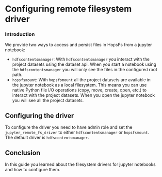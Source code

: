# Configuring remote filesystem driver

### Introduction

We provide two ways to access and persist files in HopsFs from a jupyter notebook:

* `hdfscontentsmanager`: With `hdfscontentsmanager` you interact with the project datasets using the dataset api. When you
  start a notebook using the `hdfscontentsmanager` you will only see the files in the configured root path.
* `hopsfsmount`: With `hopsfsmount` all the project datasets are available in the jupyter notebook as a local filesystem.
  This means you can use native Python file I/O operations (copy, move, create, open, etc.) to interact with the project datasets.
  When you open the jupyter notebook you will see all the project datasets.

## Configuring the driver
To configure the driver you need to have admin role and set the `jupyter_remote_fs_driver` to either `hdfscontentsmanager` or `hopsfsmount`. The default driver is `hdfscontentsmanager`.

## Conclusion

In this guide you learned about the filesystem drivers for jupyter notebooks and how to configure them.
